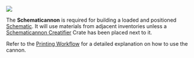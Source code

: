 ![](https://i.imgur.com/N0niNuJ.png)

The **Schematicannon** is required for building a loaded and positioned [Schematic](https://github.com/simibubi/Create/wiki/Schematic). It will use materials from adjacent inventories unless a [Schematicannon Creatifier]() Crate has been placed next to it.

Refer to the [Printing Workflow](https://github.com/simibubi/Create/wiki/Printing-a-Schematic) for a detailed explanation on how to use the cannon.